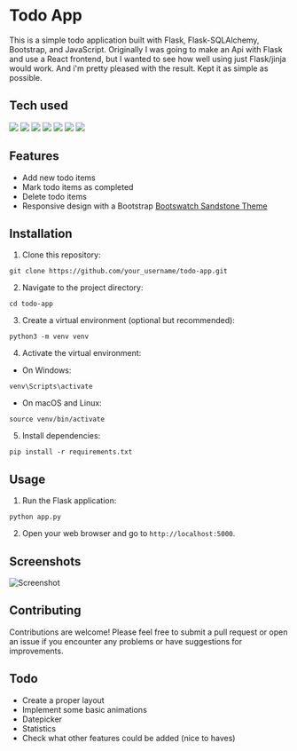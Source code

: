 # Todo App

This is a simple todo application built with Flask, Flask-SQLAlchemy, Bootstrap, and JavaScript.
Originally I was going to make an Api with Flask and use a React frontend, but I wanted to see how
well using just Flask/jinja would work. And i'm pretty pleased with the result. Kept it as simple as possible.

## Tech used

![](https://img.shields.io/static/v1?label=&message=Flask&color=000000&logo=flask) 
![](https://img.shields.io/static/v1?label=&message=Jinja&color=000000&logo=jinja)
![](https://img.shields.io/static/v1?label=&message=Python&color=000000&logo=python) 
![](https://img.shields.io/static/v1?label=&message=Bootstrap&color=000000&logo=bootstrap) 
![](https://img.shields.io/static/v1?label=&message=Sass&color=000000&logo=sass) 
![](https://img.shields.io/static/v1?label=&message=Javascript&color=000000&logo=javascript)
![](https://img.shields.io/static/v1?label=&message=SQLite3&color=000000&logo=sqlite)

## Features

- Add new todo items
- Mark todo items as completed
- Delete todo items
- Responsive design with a Bootstrap [Bootswatch Sandstone Theme](https://bootswatch.com/sandstone/)

## Installation

1. Clone this repository:

```
git clone https://github.com/your_username/todo-app.git
```

2. Navigate to the project directory:

```
cd todo-app
```

3. Create a virtual environment (optional but recommended):

```
python3 -m venv venv
```

4. Activate the virtual environment:

- On Windows:

```
venv\Scripts\activate
```

- On macOS and Linux:

```
source venv/bin/activate
```

5. Install dependencies:

```
pip install -r requirements.txt
```

## Usage

1. Run the Flask application:

```
python app.py
```

2. Open your web browser and go to `http://localhost:5000`.

## Screenshots

![Screenshot](screenshots/todo-app.png)

## Contributing

Contributions are welcome! Please feel free to submit a pull request or open an issue if you encounter any problems or have suggestions for improvements.

## Todo

* Create a proper layout
* Implement some basic animations
* Datepicker
* Statistics
* Check what other features could be added (nice to haves)



